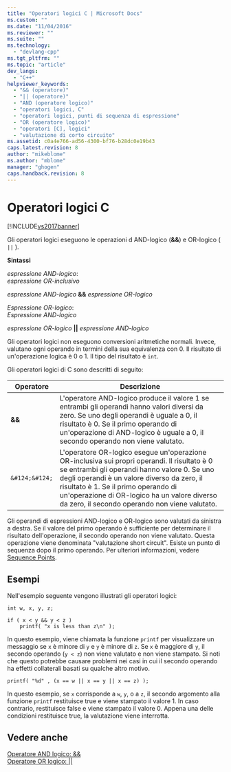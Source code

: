 ```yaml
---
title: "Operatori logici C | Microsoft Docs"
ms.custom: ""
ms.date: "11/04/2016"
ms.reviewer: ""
ms.suite: ""
ms.technology: 
  - "devlang-cpp"
ms.tgt_pltfrm: ""
ms.topic: "article"
dev_langs: 
  - "C++"
helpviewer_keywords: 
  - "&& (operatore)"
  - "|| (operatore)"
  - "AND (operatore logico)"
  - "operatori logici, C"
  - "operatori logici, punti di sequenza di espressione"
  - "OR (operatore logico)"
  - "operatori [C], logici"
  - "valutazione di corto circuito"
ms.assetid: c0a4e766-ad56-4300-bf76-b28dc0e19b43
caps.latest.revision: 8
author: "mikeblome"
ms.author: "mblome"
manager: "ghogen"
caps.handback.revision: 8
---
```

# Operatori logici C
[!INCLUDE[vs2017banner](../assembler/inline/includes/vs2017banner.md)]

Gli operatori logici eseguono le operazioni d AND\-logico \(**&&**\) e OR\-logico \( `||` \).  
  
 **Sintassi**  
  
 *espressione AND\-logico*:  
 *espressione OR\-inclusivo*  
  
 *espressione AND\-logico*  **&&**  *espressione OR\-logico*  
  
 *Espressione OR\-logico*:  
 *Espressione AND\-logico*  
  
 *espressione OR\-logico*  **&#124;&#124;**  *espressione AND\-logico*  
  
 Gli operatori logici non eseguono conversioni aritmetiche normali.  Invece, valutano ogni operando in termini della sua equivalenza con 0.  Il risultato di un'operazione logica è 0 o 1.  Il tipo del risultato è `int`.  
  
 Gli operatori logici di C sono descritti di seguito:  
  
|Operatore|Descrizione|  
|---------------|-----------------|  
|**&&**|L'operatore AND\-logico produce il valore 1 se entrambi gli operandi hanno valori diversi da zero.  Se uno degli operandi è uguale a 0, il risultato è 0.  Se il primo operando di un'operazione di AND\-logico è uguale a 0, il secondo operando non viene valutato.|  
|`&#124;&#124;`|L'operatore OR\-logico esegue un'operazione OR\-inclusiva sui propri operandi.  Il risultato è 0 se entrambi gli operandi hanno valore 0.  Se uno degli operandi è un valore diverso da zero, il risultato è 1.  Se il primo operando di un'operazione di OR\-logico ha un valore diverso da zero, il secondo operando non viene valutato.|  
  
 Gli operandi di espressioni AND\-logico e OR\-logico sono valutati da sinistra a destra.  Se il valore del primo operando è sufficiente per determinare il risultato dell'operazione, il secondo operando non viene valutato.  Questa operazione viene denominata "valutazione short circuit". Esiste un punto di sequenza dopo il primo operando.  Per ulteriori informazioni, vedere [Sequence Points](../c-language/c-sequence-points.md).  
  
## Esempi  
 Nell'esempio seguente vengono illustrati gli operatori logici:  
  
```  
int w, x, y, z;  
  
if ( x < y && y < z )  
    printf( "x is less than z\n" );  
```  
  
 In questo esempio, viene chiamata la funzione `printf` per visualizzare un messaggio se `x` è minore di `y` e `y` è minore di `z`.  Se `x` è maggiore di `y`, il secondo operando \(`y < z`\) non viene valutato e non viene stampato.  Si noti che questo potrebbe causare problemi nei casi in cui il secondo operando ha effetti collaterali basati su qualche altro motivo.  
  
```  
printf( "%d" , (x == w || x == y || x == z) );  
```  
  
 In questo esempio, se `x` corrisponde a `w`, `y`, o a `z`, il secondo argomento alla funzione `printf` restituisce true e viene stampato il valore 1.  In caso contrario, restituisce false e viene stampato il valore 0.  Appena una delle condizioni restituisce true, la valutazione viene interrotta.  
  
## Vedere anche  
 [Operatore AND logico: &&](../cpp/logical-and-operator-amp-amp.md)   
 [Operatore OR logico: &#124;&#124;](../cpp/logical-or-operator-pipe-pipe.md)